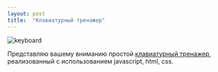```yaml
---
layout: post
title:  "Клавиатурный тренажер"
---
```


![keyboard](https://user-images.githubusercontent.com/94790150/229371310-8a450ba7-b9ef-4e7b-a2e4-c1a767f04a90.gif)

Представляю вашему вниманию простой [клавиатурный тренажер](https://uzundemir.github.io/keyboard-hero/), реализованный с использованием javascript, html, css.


